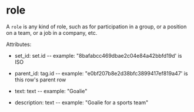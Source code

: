 # role

A `role` is any kind of role, such as for participation in a group, or a position on a team, or a job in a company, etc.

Attributes:

* set_id: set.id -- example: "8bafabcc469dbae2c04e84a42bbfd19d' is ISO

* parent_id: tag.id -- example: "e0bf207b8e2d38bfc3899417ef819a47' is this row's parent row

* text: text -- example: "Goalie"

* description: text -- example: "Goalie for a sports team"
